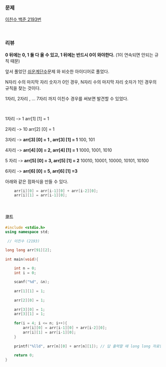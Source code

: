 ### 문제

[이친수 백준 2193번](https://www.acmicpc.net/problem/2193)

</br>

### 리뷰

**0 뒤에는 0, 1 둘 다 올 수 있고, 1 뒤에는 반드시 0이 와야한다.**  (1이 연속되면 안되는 규칙 때문)

앞서 풀었던 [쉬운계단수](https://www.acmicpc.net/problem/10844)문제 와 비슷한 아이디어로 풀었다. 

N자리 수의 마지막 자리 숫자가  0인 경우, N자리 수의 마지막 자리 숫자가 1인 경우의 규칙을 찾는 것이다. 

1자리, 2자리 , ... 7자리 까지 이친수 경우를 써보면 발견할 수 있었다. 

</br>

1자리 -> 1  arr[1] [1] = 1 

2자리 -> 10  arr[2] [0] = 1

3자리 ->  **arr[3] [0] = 1 , arr[3] [1] = 1**   100, 101  

4자리 ->  **arr[4] [0] = 2,  arr[4] [1] = 1**  1000, 1001, 1010 

5 자리 -> **arr[5] [0] = 3, arr[5] [1] = 2**   10010, 10001, 10000, 10101, 10100  

6자리 -> **arr[6] [0] = 5,  arr[6] [1] =3**

아래와 같은 점화식을 만들 수 있다. 

```c++
	arr[i][0] = arr[i-1][0] + arr[i-2][0];
	arr[i][1] = arr[i-1][0];
```
 </br>

#### 코드

```c++
#include <stdio.h>
using namespace std;
 
 // 이친수 (2193)

long long arr[91][2];
  
int main(void){

	int n = 0;
	int i = 0;
	
	scanf("%d", &n);
	
	arr[1][1] = 1;
	
	arr[2][0] = 1;
	
	arr[3][0] = 1;
	arr[3][1] = 1;
	
	for(i = 4; i <= n; i++){
		arr[i][0] = arr[i-1][0] + arr[i-2][0];
		arr[i][1] = arr[i-1][0];
	}
	
	printf("%lld", arr[n][0] + arr[n][1]); // 답 출력할 때 long long 자료형 
	
	return 0;
}
```

